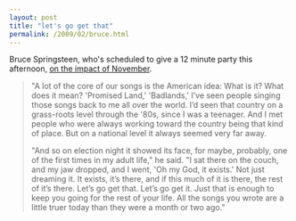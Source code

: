 ```yaml
---
layout: post
title: "let's go get that"
permalink: /2009/02/bruce.html
---
```


<p>Bruce Springsteen, who's scheduled to give a 12 minute party this afternoon, <a href="http://www.nytimes.com/2009/02/01/arts/music/01pare.html">on the impact of November</a>.</p>

<blockquote>
  <p>"A lot of the core of our songs is the American idea: What is it? What does it mean? 'Promised Land,' 'Badlands,' I’ve seen people singing those songs back to me all over the world. I’d seen that country on a grass-roots level through the '80s, since I was a teenager. And I met people who were always working toward the country being that kind of place. But on a national level it always seemed very far away.</p>

  <p>"And so on election night it showed its face, for maybe, probably, one of the first times in my adult life," he said. "I sat there on the couch, and my jaw dropped, and I went, 'Oh my God, it exists.' Not just dreaming it. It exists, it’s there, and if this much of it is there, the rest of it’s there. Let’s go get that. Let’s go get it. Just that is enough to keep you going for the rest of your life. All the songs you wrote are a little truer today than they were a month or two ago."</p>
</blockquote>



